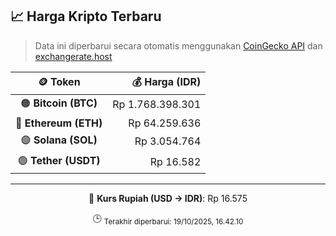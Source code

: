 

<!-- HARGA_KRIPTO -->
## 📈 Harga Kripto Terbaru

> Data ini diperbarui secara otomatis menggunakan [CoinGecko API](https://www.coingecko.com/) dan [exchangerate.host](https://exchangerate.host/)

<div align="center">

| 🪙 Token | 💰 Harga (IDR) |
|:------:|---------------:|
| 🟠 **Bitcoin (BTC)**   | Rp 1.768.398.301 |
| 🔵 **Ethereum (ETH)**  | Rp 64.259.636 |
| 🟣 **Solana (SOL)**    | Rp 3.054.764 |
| 🟢 **Tether (USDT)**   | Rp 16.582 |

---

💱 **Kurs Rupiah (USD → IDR)**: Rp 16.575

🕒 <sub>Terakhir diperbarui: 19/10/2025, 16.42.10</sub>

</div>
<!-- /HARGA_KRIPTO -->